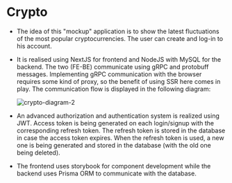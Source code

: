 # Crypto
* The idea of this "mockup" application is to show the latest fluctuations of the most popular cryptocurrencies. 
The user can create and log-in to his account.

* It is realised using NextJS for frontend and NodeJS with MySQL for the backend. 
The two (FE-BE) communicate using gRPC and protobuff messages. Implementing gRPC communication with the browser requires some kind of proxy, so the benefit of using SSR here comes in play. The communication flow is displayed in the following diagram:  

  ![crypto-diagram-2](https://user-images.githubusercontent.com/41049286/150861493-77e82014-ae6e-4cad-91ad-5a7f37a06a3a.png)

* An advanced authorization and authentication system is realized using JWT. Access token is being generated on each login/signup with the corresponding refresh token. The refresh token is stored in the database in case the access token expires. When the refresh token is used, a new one is being generated and stored in the database (with the old one being deleted).

* The frontend uses storybook for component development while the backend uses Prisma ORM to communicate with the database.
